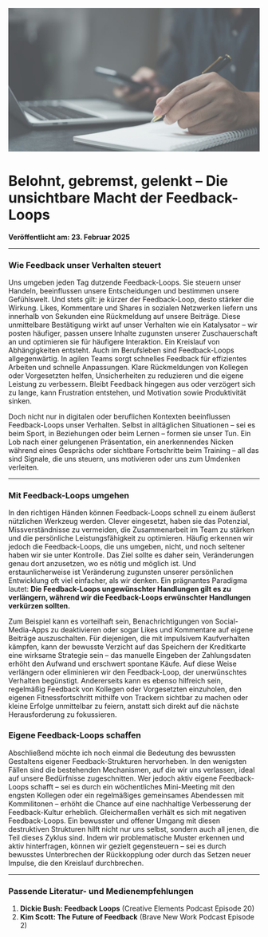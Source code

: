 ![Blogbild](/assets/images/Artikel-12.jpg)

# Belohnt, gebremst, gelenkt – Die unsichtbare Macht der Feedback-Loops

**Veröffentlicht am: 23. Februar 2025**

---

### Wie Feedback unser Verhalten steuert

Uns umgeben jeden Tag dutzende Feedback-Loops. Sie steuern unser Handeln, beeinflussen unsere Entscheidungen und bestimmen unsere Gefühlswelt. Und stets gilt: je kürzer der Feedback-Loop, desto stärker die Wirkung. Likes, Kommentare und Shares in sozialen Netzwerken liefern uns innerhalb von Sekunden eine Rückmeldung auf unsere Beiträge. Diese unmittelbare Bestätigung wirkt auf unser Verhalten wie ein Katalysator – wir posten häufiger, passen unsere Inhalte zugunsten unserer Zuschauerschaft an und optimieren sie für häufigere Interaktion. Ein Kreislauf von Abhängigkeiten entsteht. Auch im Berufsleben sind Feedback-Loops allgegenwärtig. In agilen Teams sorgt schnelles Feedback für effizientes Arbeiten und schnelle Anpassungen. Klare Rückmeldungen von Kollegen oder Vorgesetzten helfen, Unsicherheiten zu reduzieren und die eigene Leistung zu verbessern. Bleibt Feedback hingegen aus oder verzögert sich zu lange, kann Frustration entstehen, und Motivation sowie Produktivität sinken.

Doch nicht nur in digitalen oder beruflichen Kontexten beeinflussen Feedback-Loops unser Verhalten. Selbst in alltäglichen Situationen – sei es beim Sport, in Beziehungen oder beim Lernen – formen sie unser Tun. Ein Lob nach einer gelungenen Präsentation, ein anerkennendes Nicken während eines Gesprächs oder sichtbare Fortschritte beim Training – all das sind Signale, die uns steuern, uns motivieren oder uns zum Umdenken verleiten.

---

### Mit Feedback-Loops umgehen

In den richtigen Händen können Feedback-Loops schnell zu einem äußerst nützlichen Werkzeug werden. Clever eingesetzt, haben sie das Potenzial, Missverständnisse zu vermeiden, die Zusammenarbeit im Team zu stärken und die persönliche Leistungsfähigkeit zu optimieren. Häufig erkennen wir jedoch die Feedback-Loops, die uns umgeben, nicht, und noch seltener haben wir sie unter Kontrolle. Das Ziel sollte es daher sein, Veränderungen genau dort anzusetzen, wo es nötig und möglich ist. Und erstaunlicherweise ist Veränderung zugunsten unserer persönlichen Entwicklung oft viel einfacher, als wir denken. Ein prägnantes Paradigma lautet: **Die Feedback-Loops ungewünschter Handlungen gilt es zu verlängern, während wir die Feedback-Loops erwünschter Handlungen verkürzen sollten.**

Zum Beispiel kann es vorteilhaft sein, Benachrichtigungen von Social-Media-Apps zu deaktivieren oder sogar Likes und Kommentare auf eigene Beiträge auszuschalten. Für diejenigen, die mit impulsivem Kaufverhalten kämpfen, kann der bewusste Verzicht auf das Speichern der Kreditkarte eine wirksame Strategie sein – das manuelle Eingeben der Zahlungsdaten erhöht den Aufwand und erschwert spontane Käufe. Auf diese Weise verlängern oder eliminieren wir den Feedback-Loop, der unerwünschtes Verhalten begünstigt. Andererseits kann es ebenso hilfreich sein, regelmäßig Feedback von Kollegen oder Vorgesetzten einzuholen, den eigenen Fitnessfortschritt mithilfe von Trackern sichtbar zu machen oder kleine Erfolge unmittelbar zu feiern, anstatt sich direkt auf die nächste Herausforderung zu fokussieren.

### Eigene Feedback-Loops schaffen

Abschließend möchte ich noch einmal die Bedeutung des bewussten Gestaltens eigener Feedback-Strukturen hervorheben. In den wenigsten Fällen sind die bestehenden Mechanismen, auf die wir uns verlassen, ideal auf unsere Bedürfnisse zugeschnitten. Wer jedoch aktiv eigene Feedback-Loops schafft – sei es durch ein wöchentliches Mini-Meeting mit den engsten Kollegen oder ein regelmäßiges gemeinsames Abendessen mit Kommilitonen – erhöht die Chance auf eine nachhaltige Verbesserung der Feedback-Kultur erheblich. Gleichermaßen verhält es sich mit negativen Feedback-Loops. Ein bewusster und offener Umgang mit diesen destruktiven Strukturen hilft nicht nur uns selbst, sondern auch all jenen, die Teil dieses Zyklus sind. Indem wir problematische Muster erkennen und aktiv hinterfragen, können wir gezielt gegensteuern – sei es durch bewusstes Unterbrechen der Rückkopplung oder durch das Setzen neuer Impulse, die den Kreislauf durchbrechen.

---

### Passende Literatur- und Medienempfehlungen

<a id="Referenzen"></a>

1. **Dickie Bush: Feedback Loops** (Creative Elements Podcast Episode 20)
2. **Kim Scott: The Future of Feedback** (Brave New Work Podcast Episode 2)
